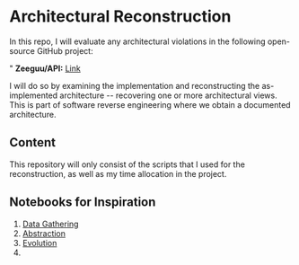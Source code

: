 # Architectural Reconstruction

In this repo, I will evaluate any architectural violations in the following open-source GitHub project:

" **Zeeguu/API:** [Link](https://github.com/zeeguu/api)

I will do so by examining the implementation and reconstructing the as-implemented architecture -- recovering one or more architectural views. This is part of software reverse engineering where we obtain a documented architecture.

## Content

This repository will only consist of the scripts that I used for the reconstruction, as well as my time allocation in the project.

## Notebooks for Inspiration

1. [Data Gathering](https://colab.research.google.com/drive/1oe_TV7936Zmmzbbgq8rzqFpxYPX7SQHP#scrollTo=ASCHKm-WYHqy)
2. [Abstraction](https://colab.research.google.com/drive/1ohvPB_SZeDa5NblzxLAkwmTY8JZRBZe_?usp=sharing)
3. [Evolution](https://colab.research.google.com/drive/1T4Hj12uD6h5Ody4ietooe5nW-yGFCoX9?usp=sharing)
4. 




